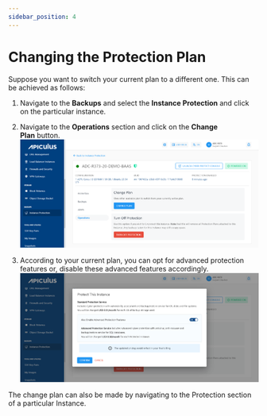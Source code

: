 ```yaml
---
sidebar_position: 4
---
```

# Changing the Protection Plan

Suppose you want to switch your current plan to a different one. This can be achieved as follows:

1. Navigate to the **Backups** and select the **Instance Protection** and click on the particular instance.
2. Navigate to the **Operations** section and click on the **Change Plan** button.
	![Changing the Protection Plan](img/ChangingtheProtectionPlan1.png)

3. According to your current plan, you can opt for advanced protection features or, disable these advanced features accordingly.
	![Changing the Protection Plan](img/ChangingtheProtectionPlan2.png)

The change plan can also be made by navigating to the Protection section of a particular Instance.
